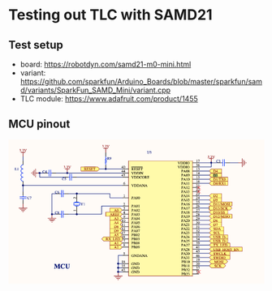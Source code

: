 # Testing out TLC with SAMD21

## Test setup

- board: https://robotdyn.com/samd21-m0-mini.html
- variant: https://github.com/sparkfun/Arduino_Boards/blob/master/sparkfun/samd/variants/SparkFun_SAMD_Mini/variant.cpp
- TLC module: https://www.adafruit.com/product/1455

## MCU pinout

![pinout](./.github/images/pinout.png)
